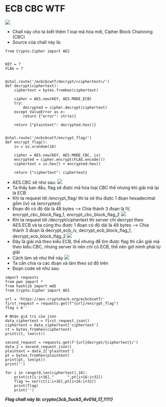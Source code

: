 # ECB CBC WTF
![](https://i.imgur.com/tqDd3TE.png)

-    Chall này cho ta biết thêm 1 loại mã hóa mới, Cipher Block Chainning (CBC)
-   Source của chall này là:
```
from Crypto.Cipher import AES


KEY = ?
FLAG = ?


@chal.route('/ecbcbcwtf/decrypt/<ciphertext>/')
def decrypt(ciphertext):
    ciphertext = bytes.fromhex(ciphertext)

    cipher = AES.new(KEY, AES.MODE_ECB)
    try:
        decrypted = cipher.decrypt(ciphertext)
    except ValueError as e:
        return {"error": str(e)}

    return {"plaintext": decrypted.hex()}


@chal.route('/ecbcbcwtf/encrypt_flag/')
def encrypt_flag():
    iv = os.urandom(16)

    cipher = AES.new(KEY, AES.MODE_CBC, iv)
    encrypted = cipher.encrypt(FLAG.encode())
    ciphertext = iv.hex() + encrypted.hex()

    return {"ciphertext": ciphertext}
```
-   AES.CBC sẽ như sau:
![](https://i.imgur.com/o17XY3F.png)
-    Ta thấy ban đầu, flag sẽ được mã hóa loại CBC thế nhưng khi giải mã lại là ECB
-   Khi ta request tới /encrypt_flag/ thì ta sẽ thu được 1 đoạn hexadecimal gồm (iv) và (encrypted)
-   Đoạn đó có độ dài là 48 bytes --> Chia thành 3 đoạn là IV, encrypt_cbc_block_flag_1, encrypt_cbc_block_flag_2
![](https://i.imgur.com/e4EOJTc.png)
-   Khi ta request tới /decrypt/ciphertext thì server chỉ decrypt theo AES.ECB và ta cũng thu được 1 đoạn có độ dài là 48 bytes --> Chia thành 3 đoạn là decrypt_ecb_iv, decrypt_ecb_block_flag_1, decrypt_ecb_block_flag_2
    ![](https://i.imgur.com/EvlWpbs.png)
-   Đây là giải mã theo kiểu ECB, thế nhưng để tìm được flag thì cần giải mã theo kiểu CBC, nhưng server lỏ nên chỉ có ECB, thế nên giờ mình phải tự giải
-   Cách làm sẽ như thế này
![](https://i.imgur.com/ginj3fY.png)
-    Ta cần chia ra các đoạn và làm theo sơ đồ trên
-   Đoạn code sẽ như sau:
```
import requests
from pwn import *
from hashlib import md5
from Crypto.Cipher import AES

url = 'https://aes.cryptohack.org/ecbcbcwtf/'
first_request = requests.get(f"{url}/encrypt_flag")
flag = b''

# Nhận giá trị của json
data_ciphertext = first_request.json()
ciphertext = data_ciphertext['ciphertext']
ct = bytes.fromhex(ciphertext)
print(ct, len(ct))

second_request = requests.get(f'{url}decrypt/{ciphertext}/')
data_2 = second_request.json()
plaintext = data_2['plaintext']
pt = bytes.fromhex(plaintext)
print(pt, len(pt))
print('')

for i in range(0,len(ciphertext),16):
    print(ct[i:i+16],"      ",pt[i+16:i+32])
    flag += xor(ct[i:i+16],pt[i+16:i+32])
    print(flag)
    print('')

```
***Flag chall này là: crypto{3cb_5uck5_4v01d_17_!!!!!}***